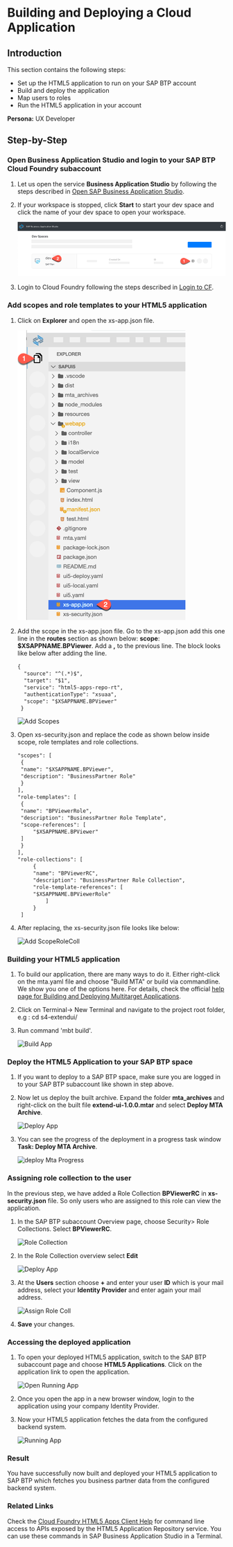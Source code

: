
# Building and Deploying a Cloud Application

## Introduction

This section contains the following steps:
* Set up the HTML5 application to run on your SAP BTP account
* Build and deploy the application
* Map users to roles
* Run the HTML5 application in your account

**Persona:** UX Developer

## Step-by-Step

### Open Business Application Studio and login to your SAP BTP Cloud Foundry subaccount

1. Let us open the service **Business Application Studio** by following the steps described in [Open SAP Business Application Studio](../develop/README.md#open-sap-business-application-studio).
2. If your workspace is stopped, click **Start** to start your dev space and click the name of your dev space to open your workspace.

   ![Start Workspace](./images/startWorkspace.png)

3. Login to Cloud Foundry following the steps described in [Login to CF](../develop/README.md#login-to-cloud-foundry-in-sap-business-application-studio).


### Add scopes and role templates to your HTML5 application
 
1. Click on **Explorer** and open the xs-app.json file.

   ![Open Explorer](./images/openExplorer.png)
   
2. Add the scope in the xs-app.json file. Go to the xs-app.json add this one line in the **routes** section as shown below: **scope**: **$XSAPPNAME.BPViewer**. Add a **,** to the previous line. The block looks like below after adding the line.

   ```
   {
     "source": "^(.*)$",
     "target": "$1",
     "service": "html5-apps-repo-rt",
     "authenticationType": "xsuaa",
     "scope": "$XSAPPNAME.BPViewer"
    }
    ```
    
   ![Add Scopes](./images/scopesxs-app.png)
    
 
3. Open xs-security.json and replace the code as shown below inside scope, role templates and role collections.

    ```
    "scopes": [
     {
     "name": "$XSAPPNAME.BPViewer",
     "description": "BusinessPartner Role"
     }
    ],
    "role-templates": [
     {
     "name": "BPViewerRole",
     "description": "BusinessPartner Role Template",
     "scope-references": [
         "$XSAPPNAME.BPViewer"
     ]
     }
    ],
    "role-collections": [
         {
         "name": "BPViewerRC",
         "description": "BusinessPartner Role Collection",
         "role-template-references": [
         "$XSAPPNAME.BPViewerRole"
             ]
         }
     ]
    
    ```
 
4. After replacing, the xs-security.json file looks like below:

    ![Add ScopeRoleColl](./images/addScopeRoleColl.png)
    
### Building your HTML5 application
   
1. To build our application, there are many ways to do it. Either right-click on the mta.yaml file and choose "Build MTA" or build via commandline. We show you one of the options here. For details, check the official [help page for Building and Deploying Multitarget Applications](https://help.sap.com/viewer/9d1db9835307451daa8c930fbd9ab264/Cloud/en-US/97ef204c568c4496917139cee61224a6.html). 
2. Click on Terminal-> New Terminal and navigate to the project root folder, e.g : cd s4-extendui/
3. Run command 'mbt build'.

    ![Build App](./images/BuildApp.png)
    
    
### Deploy the HTML5 Application to your SAP BTP space

1. If you want to deploy to a SAP BTP space, make sure you are logged in to your SAP BTP subaccount like shown in step above. 
2. Now let us deploy the built archive. Expand the folder **mta_archives** and right-click on the built file **extend-ui-1.0.0.mtar** and select **Deploy MTA Archive**.

    ![Deploy App](./images/DeployApp.png)
    
3. You can see the progress of the deployment in a progress task window **Task: Deploy MTA Archive**.
   
   ![deploy Mta Progress](./images/deployMtaProgress.png)


### Assigning role collection to the user

In the previous step, we have added a Role Collection **BPViewerRC** in **xs-security.json** file. So only users who are assigned to this role can view the application. 


1. In the SAP BTP subaccount Overview page, choose  Security> Role Collections. Select **BPViewerRC**.
   
   ![Role Collection](./images/roleCollection.png)

2. In the Role Collection overview select **Edit**
   
   ![Deploy App](./images/rcOverview.png)
   
3. At the **Users** section choose **+** and enter your user **ID** which is your mail address, select your **Identity Provider** and enter again your mail address. 

   ![Assign Role Coll](./images/assignRoleColl.png)

4. **Save** your changes.

### Accessing the deployed application

   
1. To open your deployed HTML5 application, switch to the SAP BTP subaccount page and choose **HTML5 Applications**. Click on the application link to open the application. 
  
   ![Open Running App](./images/openHTML5App.png)
     
2. Once you open the app in a new browser window, login to the application using your company Identity Provider.
3. Now your HTML5 application fetches the data from the configured backend system.

   ![Running App](./images/RunningApp.png)

### Result
You have successfully now built and deployed your HTML5 application to SAP BTP which fetches you business partner data from the configured backend system. 

### Related Links

Check the [Cloud Foundry HTML5 Apps Client Help](https://github.com/SAP/cf-html5-apps-repo-cli-plugin) for command line access to APIs exposed by the HTML5 Application Repository service. You can use these commands in SAP Business Application Studio in a Terminal. 
